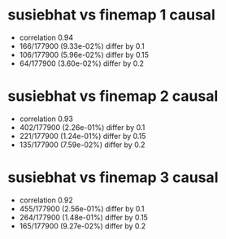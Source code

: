 # susiebhat vs finemap  1 causal

- correlation 0.94
- 166/177900 (9.33e-02%) differ by 0.1
- 106/177900 (5.96e-02%) differ by 0.15
- 64/177900 (3.60e-02%) differ by 0.2


# susiebhat vs finemap  2 causal

- correlation 0.93
- 402/177900 (2.26e-01%) differ by 0.1
- 221/177900 (1.24e-01%) differ by 0.15
- 135/177900 (7.59e-02%) differ by 0.2


# susiebhat vs finemap  3 causal

- correlation 0.92
- 455/177900 (2.56e-01%) differ by 0.1
- 264/177900 (1.48e-01%) differ by 0.15
- 165/177900 (9.27e-02%) differ by 0.2


